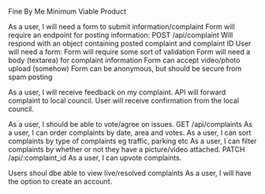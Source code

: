 Fine By Me
Minimum Viable Product

As a user, I will need a form to submit information/complaint
Form will require an endpoint for posting information:
POST /api/complaint
Will respond with an object containing posted complaint and complaint ID
User will need a form:
Form will require some sort of validation
Form will need a body (textarea) for complaint information
Form can accept video/photo upload (somehow)
Form can be anonymous, but should be secure from spam posting

As a user, I will receive feedback on my complaint.
API will forward complaint to local council.
User will receive confirmation from the local council.

As a user, I should be able to vote/agree on issues.
GET /api/complaints
As a user, I can order complaints by date, area and votes.
As a user, I can sort complaints by type of complaints eg traffic, parking etc
As a user, I can filter complaints by whether or not they have a picture/video attached.
PATCH /api/:complaint_id
As a user, I can upvote complaints.

Users shoul dbe able to view live/resolved complaints
As a user, I will have the option to create an account.
